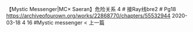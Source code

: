 
【Mystic Messenger|MC× Saeran】危险关系 4
# 接Ray线bre2
# Pg18
https://archiveofourown.org/works/22868770/chapters/55532944
2020-03-18
4
16
#Mystic messenger
< 上一篇

